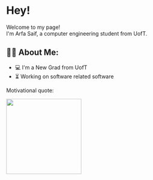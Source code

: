 <h1> Hey! </h1>


<p>Welcome to my page! </br> I'm Arfa Saif, a computer engineering student from UofT. </p>

<h2 align="left"> 🧕🏻 About Me: </h2>

- :computer: I'm a New Grad from UofT
- :hourglass_flowing_sand:  Working on software related software 


Motivational quote:

<img src="https://user-images.githubusercontent.com/48233453/153740984-5dceb391-ccc2-4ca4-b69c-a43be7276224.png" width=200>




<!---
ArfaSaif/ArfaSaif is a ✨ special ✨ repository because its `README.md` (this file) appears on your GitHub profile.
You can click the Preview link to take a look at your changes.
--->
